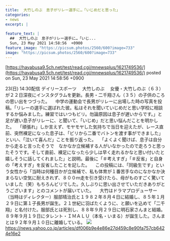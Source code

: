```yaml
---
title:  大竹しのぶ　息子がリレー選手に…「いじめだと思った」  
categories:
- news
excerpt: |
  
feature_text: |
  ##  大竹しのぶ　息子がリレー選手に…「いじ...
  Sun, 23 May 2021 14:58:56  +0900
feature_image: "https://picsum.photos/2560/600?image=733"
image: "https://picsum.photos/2560/600?image=733"
---
```


[https://hayabusa9.5ch.net/test/read.cgi/mnewsplus/1621749536/](https://hayabusa9.5ch.net/test/read.cgi/mnewsplus/1621749536/)
posted on Sun, 23 May 2021 14:58:56  +0900

<!--more-->

23(日) 14:30配信 デイリースポーツ 　大竹しのぶ 　女優・大竹しのぶ（６３）が２２日深夜にインスタグラムを更新。長男・二千翔さん（３５）の子供のころの思い出をつづった。 　中学の運動会で長男がリレーに出場した時の写真を投稿。「リレーの選手に選ばれた彼。私はそれを聞いていじめだと思い学校に相談するか悩みました。練習ではいつもビリ。勿論原因は息子が遅いからです。」と足が遅い息子がリレーに、と聞いて、「いじめ」だと思い悩んだことを明かした。 　「頑張れ」しか言えず、モヤモヤした気持ちで当日を迎えたが、レース直前、突然裸足になった息子は、「ビリから二番でバトンを渡す事ができました」といい、「泣いて喜んだ」ことを振り返った。 　「よくよく聞けば、息子は自分から走ると言ったそうで　なかなか立候補する人がいなかったので走ろうと思ったそうです。そして直前、裸足になったら少しは早く走れるかなと思い付いたと嬉しそうに話してくれました」と説明。最後に「＃考えすぎ」「＃反省」と自身の「考えすぎ」を反省したことを記した。 　この投稿には、「同級生です」という女性から「当時は何種目かが立候補で、私も体育が１番苦手なのになかなか決まらない空気に耐えきれず、８００ｍ走を引き受けたら、母がものすごく驚いていました（笑）もちろんビリでした。久しぶりに思い出させていただきありがとうございます」とのコメントが届いていた。 　大竹はドラマプロデューサー（当時はディレクター）服部晴治氏と１９８２年８月４日に結婚し、８５年１月２９日に第１子長男が誕生。２１世紀に羽ばたくように、と願いを込めて「二千翔」と名付けた。服部氏とは死別し、８８年９月２９日に明石家さんまと結婚。８９年９月１９日にタレント・ＩＭＡＬＵ（本名・いまる）が誕生した。さんまとは９２年９月１０日に離婚している。 ![](https://amd-pctr.c.yimg.jp/r/iwiz-amd/20210523-00000068-dal-000-5-view.jpg) https://news.yahoo.co.jp/articles/df006b9e4e86e27d459c8e90fa757cb6424e16e2
